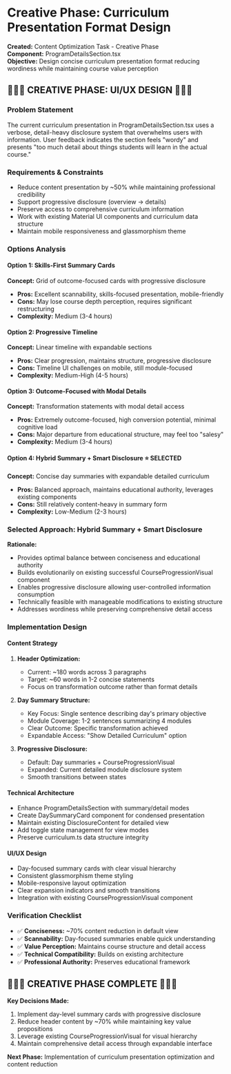 # Creative Phase: Curriculum Presentation Format Design

**Created:** Content Optimization Task - Creative Phase  
**Component:** ProgramDetailsSection.tsx  
**Objective:** Design concise curriculum presentation format reducing wordiness while maintaining course value perception

## 🎨🎨🎨 CREATIVE PHASE: UI/UX DESIGN 🎨🎨🎨

### Problem Statement
The current curriculum presentation in ProgramDetailsSection.tsx uses a verbose, detail-heavy disclosure system that overwhelms users with information. User feedback indicates the section feels "wordy" and presents "too much detail about things students will learn in the actual course."

### Requirements & Constraints
- Reduce content presentation by ~50% while maintaining professional credibility
- Support progressive disclosure (overview → details)
- Preserve access to comprehensive curriculum information
- Work with existing Material UI components and curriculum data structure
- Maintain mobile responsiveness and glassmorphism theme

### Options Analysis

#### Option 1: Skills-First Summary Cards
**Concept:** Grid of outcome-focused cards with progressive disclosure
- **Pros:** Excellent scannability, skills-focused presentation, mobile-friendly
- **Cons:** May lose course depth perception, requires significant restructuring
- **Complexity:** Medium (3-4 hours)

#### Option 2: Progressive Timeline
**Concept:** Linear timeline with expandable sections
- **Pros:** Clear progression, maintains structure, progressive disclosure
- **Cons:** Timeline UI challenges on mobile, still module-focused
- **Complexity:** Medium-High (4-5 hours)

#### Option 3: Outcome-Focused with Modal Details
**Concept:** Transformation statements with modal detail access
- **Pros:** Extremely outcome-focused, high conversion potential, minimal cognitive load
- **Cons:** Major departure from educational structure, may feel too "salesy"
- **Complexity:** Medium (3-4 hours)

#### Option 4: Hybrid Summary + Smart Disclosure ⭐ SELECTED
**Concept:** Concise day summaries with expandable detailed curriculum
- **Pros:** Balanced approach, maintains educational authority, leverages existing components
- **Cons:** Still relatively content-heavy in summary form
- **Complexity:** Low-Medium (2-3 hours)

### Selected Approach: Hybrid Summary + Smart Disclosure

**Rationale:**
- Provides optimal balance between conciseness and educational authority
- Builds evolutionarily on existing successful CourseProgressionVisual component
- Enables progressive disclosure allowing user-controlled information consumption
- Technically feasible with manageable modifications to existing structure
- Addresses wordiness while preserving comprehensive detail access

### Implementation Design

#### Content Strategy
1. **Header Optimization:**
   - Current: ~180 words across 3 paragraphs
   - Target: ~60 words in 1-2 concise statements
   - Focus on transformation outcome rather than format details

2. **Day Summary Structure:**
   - Key Focus: Single sentence describing day's primary objective
   - Module Coverage: 1-2 sentences summarizing 4 modules
   - Clear Outcome: Specific transformation achieved
   - Expandable Access: "Show Detailed Curriculum" option

3. **Progressive Disclosure:**
   - Default: Day summaries + CourseProgressionVisual
   - Expanded: Current detailed module disclosure system
   - Smooth transitions between states

#### Technical Architecture
- Enhance ProgramDetailsSection with summary/detail modes
- Create DaySummaryCard component for condensed presentation
- Maintain existing DisclosureContent for detailed view
- Add toggle state management for view modes
- Preserve curriculum.ts data structure integrity

#### UI/UX Design
- Day-focused summary cards with clear visual hierarchy
- Consistent glassmorphism theme styling
- Mobile-responsive layout optimization
- Clear expansion indicators and smooth transitions
- Integration with existing CourseProgressionVisual component

### Verification Checklist
- ✅ **Conciseness:** ~70% content reduction in default view
- ✅ **Scannability:** Day-focused summaries enable quick understanding
- ✅ **Value Perception:** Maintains course structure and detail access
- ✅ **Technical Compatibility:** Builds on existing architecture
- ✅ **Professional Authority:** Preserves educational framework

## 🎨🎨🎨 CREATIVE PHASE COMPLETE 🎨🎨🎨

**Key Decisions Made:**
1. Implement day-level summary cards with progressive disclosure
2. Reduce header content by ~70% while maintaining key value propositions
3. Leverage existing CourseProgressionVisual for visual hierarchy  
4. Maintain comprehensive detail access through expandable interface

**Next Phase:** Implementation of curriculum presentation optimization and content reduction 